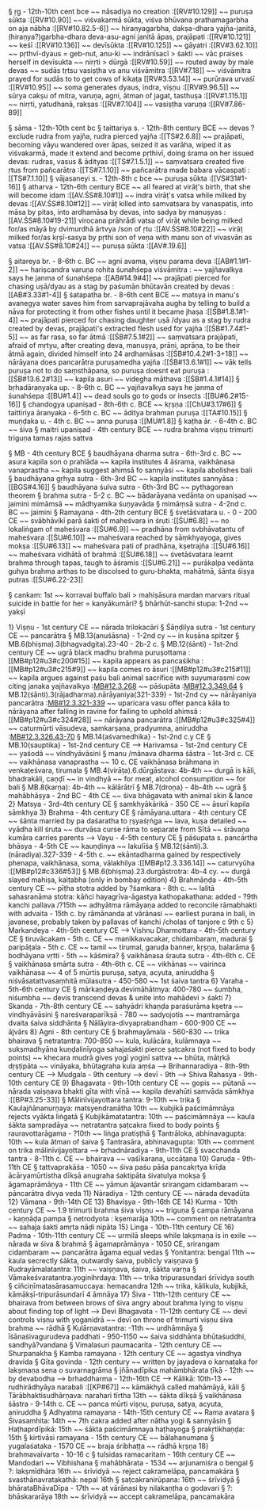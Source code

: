 § ṛg - 12th-10th cent bce
~~ nāsadiya no creation :[[RV#10.129]]
~~ puruṣa sūkta :[[RV#10.90]]
~~ viśvakarmā sūkta, viśva bhūvana prathamagarbha on aja nābha :[[RV#10.82.5-6]]
~~ hiraṇyagarbha, dakṣa-dhara yajña-janitā, (hiraṇya?)garbha-dhara deva-asu-agni janitā āpas, prajāpati :[[RV#10.121]]
~~ keśī :[[RV#10.136]]
~~ devīsūkta :[[RV#10.125]]
~~ gāyatri :[[RV#3.62.10]]
~~ pṛthvī-dyaus = geb-nut, anu-ki
~~ indrānīsacī > śakti
~~ vāc praises herself in devīsukta
~~ nirṛti > dūrgā :[[RV#10.59]]
~~ routed away by male devas
~~ sudās tṛtsu vasiṣṭha vs anu viśvāmitra :[[RV#7.18]]
~~ viśvāmitra prayed for sudās to to get cows of kikaṭa [[RV#3.53.14]]
~~ purūrava urvaśī :[[RV#10.95]]
~~ soma generates dyaus, indra, viṣṇu :[[RV#9.96.5]]
~~ sūrya cakṣu of mitra, varuṇa, agni, ātman of jagat, tasthuṣa :[[RV#1.115.1]]
~~ nirṛti, yatudhanā, rakṣas :[[RV#7.104]]
~~ vasiṣṭha varuṇa :[[RV#7.86-89]]

§ sāma - 12th-10th cent bc
§ taittariya s. - 12th-8th century BCE
~~ devas ?exclude rudra from yajña, rudra pierced yajña :[[TS#2.6.8]]
~~ prajāpati, becoming vāyu wandered over āpas, seized it as varāha, wiped it as viśvakarmā, made it extend and become pṛthivī, doing śrama on her issued devas: rudras, vasus & ādityas :[[TS#7.1.5.1]]
~~ saṃvatsara created five ṛtus from pañcarātra :[[TS#7.1.10]]
~~ pañcarātra made babara vācaspati :[[TS#7.1.10]]
§ vājasaneyi s. - 12th-8th c bce
~~ puruṣa sūkta :[[VS#31#1-16]]
§ atharva - 12th-6th century BCE
~~ all feared at virāṭ's birth, that she will become idam :[[AV.ŚS#8.10#1]]
~~ indra virāṭ's vatsa while milked by devas :[[AV.ŚS#8.10#12]]
~~ virāṭ killed into samvatsara by vanaspatis, into māsa by pitas, into ardhamāsa by devas, into sadya by manuṣyas :[[AV.ŚS#8.10#19-21]]
virocana prāhrādi vatsa of virāṭ while being milked for/as māyā by dvimurdhā ārtvya /son of ṛtu :[[AV.ŚS#8.10#22]]
~~ virāṭ milked for/as kṛṣī-sasya by pṛthi son of veṇa with manu son of vivasvān as vatsa :[[AV.ŚS#8.10#24]]
~~ puruṣa sūkta :[[AV#.19.6]]

§ aitareya br. - 8-6th c. BC
~~ agni avama, viṣṇu parama deva :[[AB#1.1#1-2]]
~~ hariṣcandra varuṇa rohita śunahśepa viśvāmitra :
~~ yajñavalkya says he janma of śunahśepa :[[AB#14.9#4]]
~~ prajāpati pierced for chasing uṣā/dyau as a stag by paśumān bhūtavān created by devas :[[AB#3.33#1-4]]
§ śatapatha br. - 8-6th cent BCE
~~ matsya in manu's avanegya water saves him from sarvaprajāvaha augha by telling to build a nāva for protecting it from other fishes until it became jhaṣa :[[ŚB#1.8.1#1-4]]
~~ prajāpati pierced for chasing daughter uṣā /dyau as a stag by rudra created by devas, prajāpati's extracted flesh used for yajña :[[ŚB#1.7.4#1-5]]
~~ as far rasa, so far ātmā :[[ŚB#7.5.1#2]]
~~ saṃvatsara prajāpati, afraid of mṛtyu, after creating deva, manuṣya, prāṇi, aprāṇa, to be their ātmā again, divided himself into 24 ardhamāsas :[[ŚB#10.4.2#1-3+18]]
~~ nārāyana does pancarātra puruṣamedha yajña :[[ŚB#13.6.1#1]]
~~ vāk tells puruṣa not to do saṃsthāpana, so puruṣa doesnt eat puruṣa :[[ŚB#13.6.2#13]]
~~ kapila asuri
~~ videgha māthava :[[ŚB#1.4.1#14]]
§ bṛhadāraṇyaka up. - 8-6th c. BC
~~ yajñavalkya says he janma of śunahśepa :[[BU#1.4]]
~~ dead souls go to gods or insects :[[BU#6.2#15-16]]
§ chandogya upaniṣad - 8th-6th c. BCE
~~ kṛṣṇa :[[ChU#3.17#6]]
§ taittiriya āranyaka - 6-5th c. BC
~~ āditya brahman puruṣa :[[TA#10.15]]
§ muṇḍaka u. - 4th c. BC
~~ anna puruṣa :[[MU#1.8]]
§ kaṭha ār. - 6-4th c. BC
~~ śiva
§ maitri upaniṣad - 4th century BCE
~~ rudra brahma viṣṇu trimurti triguṇa tamas rajas sattva

§ MB - 4th century BCE
§ baudhāyana dharma sutra - 6th-3rd c. BC
~~ asura kapila son o prahlāda
~~ kapila institutes 4 āśrama, vaikhānasa vanaprastha
~~ kapila suggest ahimsā fo sannyāsi
~~ kapila abolishes bali
§ baudhāyana gṛhya sutra - 6th-3rd BC
~~ kapila institutes sannyāsa :[[BGS#4.16]]
§ baudhāyana śulva sutra - 6th-3rd BC
~~ pythagorean theorem
§ brahma sutra - 5-2 c. BC
~~ bādarāyana vedānta on upaniṣad
~~ jaimini mimāmsā
~~ mādhyamika śuṇyavāda
§ mimāṃsā sutra - 4-2nd c. BC
~~ jaimini
§ Ramayana - 4th-2th century BCE
§ śvetāśvatara u. - 0 - 200 CE
~~ svābhāvikī parā śakti of maheśvara in śruti :[[ŚU#6.8]]
~~ no lokaliṅgam of maheśvara :[[ŚU#6.9]]
~~ pradhāna from svbhāvatantu of maheśvara :[[ŚU#6.10]]
~~ maheśvara reached by sāṃkhyayoga, gives mokṣa :[[ŚU#6.13]]
~~ maheśvara pati of pradhāna, kṣetrajña :[[ŚU#6.16]]
~~ maheśvara vidhātā of brahmā :[[ŚU#6.18]]
~~ śvetāśvatara learnt brahma through tapas, taugh to āśramis :[[ŚU#6.21]]
~~ purākalpa vedānta guhya brahma arthas to be discolsed to guru-bhakta, mahātmā, śānta śiṣya putras :[[ŚU#6.22-23]]

§ cankam: 1st
~~ korravai
buffalo bali > mahiṣāsura mardan
marvars ritual suicide in battle for her
= kanyākumāri?
§ bhārhūt-sanchi stupa: 1-2nd
~~ yakṣī

1} Viṣṇu  - 1st century CE
~~ nārada trilokacāri
§ Śāṇḍilya sutra - 1st century CE
~~ pancarātra
§ MB.13(anuśāsna} - 1-2nd cy 
~~ in kuṣāna spitzer
§ MB.6(bhiṣma).3(bhagvadgita).23-40 - 2b-2 c.
§ MB.12(śānti) - 1st-2nd century CE
~~ ugrā black madhu brahma puruṣottama :[[MB#p12#u3#c200#15]]
~~ kapila appears as pancaśikha :[[MB#p12#u3#c215#9]]
~~ kapila comes ro āsuri :[[MB#p12#u3#c215#11]]
~~ kapila argues against paśu bali animal
sacrifice with suyumarasmi cow citing janaka yajñavalkya :[MB#12.3.268](MB#p12#u3#c268)
~~ pāśupāta :[MB#12.3.349.64](MB#p12#u3#c349.64)
§ MB.12(śānti).3(rājadharma).nārāyaniya(321-339} - 1st-2nd cy
~~ nārāyaniya pancarātra :[MB#12.3.321-339](MB#p12#u3#c321)
~~ uparicara vasu offer panca kāla to nārāyana after falling in ravine for failing to uphold ahimsā :[[MB#p12#u3#c324#28]]
~~ nārāyana pancarātra :[[MB#p12#u3#c325#4]]
~~ caturmūrti vāsudeva, samkarṣaṇa, pradyumna, aniruddha :[MB#12.3.326.43-70](MB#p12#c326#43)
§ MB.14(aśvamedhika} - 1st-2nd c.y CE
§ MB.10(sauptika} - 1st-2nd century CE
--> Harivamsa  - 1st-2nd century CE
~~ yaśodā
~~ vindhyāvāsini
§ manu /mānava dharma śāstra - 1st-3rd c. CE
~~ vaikhānasa vanaprastha
~~ 10 c. CE vaikhānasa brāhmana in venkaṭeśvara, tirumala
§ MB.4(virāṭa).6.dūrgāstava: 4b-4th
~~ durgā is kāli, bhadrakāli, caṇḍī
~~ in vindhyā
~~ for meat, alcohol consumption
~~ for bali
§ MB.8(karṇa): 4b-4th
~~ kālārātrī
§ MB.7(droṇa} - 4b-4th
~~ ugrā
§ mahābhāṣya - 2nd BC - 4th CE
~~ śiva bhāgavata with animal skin & lance
2} Matsya  - 3rd-4th century CE
§ samkhyākārikā - 350 CE
~~ āsurī kapila sāmkhya
3} Brahma  - 4th century CE
§ rāmāyana.uttara - 4th century CE
~~ śānta married by pa daśaratha to ṛṣyaśṛṅga
~~ lava, kuṣa detailed
~~ vyādha kill śruta
~~ durvāsa curse rāma to separate from Sītā
~~ śrāvaṇa kumāra carries parents
--> Vayu  - 4-5th century CE
§ pāśupata s. pancārtha bhāsya - 4-5th CE
~~ kauṇḍinya
~~ lakulīśa
§ MB.12(śānti).3.(nāradiya).327-339 - 4-5th c.
~~ ekāntadharma gained by respectively phenapa, vaikhānasa, soma, vālakhilya 
:[[MB#p12.3.336.14]]
~~ caturvyūha :[[MB#p12#c336#53]]
§ MB.6(bhiṣma).23.durgāstrotra: 4b-4 cy.
~~ durgā slayed mahiṣa, kaiṭabha (only in bombay edition)
4} Brahmāṇḍa  - 4th-5th century CE
~~ pīṭha stotra added by ?śamkara - 8th c.
~~ lalitā sahasranāma stotra: kāñci hayagrīva-āgastya kathopakathana: added - ?9th kanchi pallava /?15th
~~ adhyātma rāmāyaṇa added to reconcile rāmabhakti with advaita - 15th c. by rāmānanda at vārānasi
~~ earliest purana in bali, in javanese, probably taken by pallavas of kanchi /cholas of tanjore c 9th c
5} Markandeya  - 4th-5th century CE
--> Vishnu Dharmottara - 4th-5th century CE
§ tiruvācakam - 5th c. CE
~~ manikkavacakar, chidambaram, madurai
§ paripāṭala - 5th c. CE
~~ tamil
~~ tirumal, garuḍa banner, kṛṣṇa, balarāma
§ bodhāyana vṛtti - 5th
~~ kāśmira?
§ vaikhānasa śrauta sutra - 4th-6th c. CE
§ vaikhānasa smārta sutra - 4th-6th c. CE
~~ vikhānas
~~ vairinca vaikhānasa
~~ 4 of 5 mūrtis puruṣa, satya, acyuta, aniruddha
§ niśvāsatattvasaṃhitā mūlasutra - 450-580
~~ 1st śaiva tantra
6} Varaha  - 5th-6th century CE 
§ mārkaṇḍeya.devimāhātmya: 400-780
~~ śumbha, niśumbha
~~ devis transcend devas & unite into mahādevi > śakti
7} Skanda  - 7th-8th century CE
~~ sahyādri khaṇḍa paraśurāma kṣetra
~~ vindhyāvāsini
§ nareśvaraparīkṣā - 780
~~ sadyojotis
~~ mantramārga dvaita śaiva siddhānta
§ Nālāyira-divyaprabandham - 600-900 CE
~~ āl̥vārs
8} Agni  - 8th century CE
§ brahmayāmala - 560-830
~~ trika bhairava
§ netratantra: 700-850
~~ kula, kulācāra, kulāmnaya
~~ sukṣmadhyāna kuṇḍalinīyoga sahajaśakti pierce ṣaṭcakra (not fixed to body points)
~~ khecara mudrā gives yogī yoginī sattva
~~ bhūta, mātṛkā dṛṣṭipāta
~~ vināyaka, bhūtagraha kula aṃśa
--> Brihannaradiya  - 8th-9th century CE
--> Mudgala  - 9th century
--> devī - 9th
-->  Shiva Rahasya  - 9th-10th century CE
9} Bhagavata  - 9th-10th century CE
~~ gopis
~~ pūtanā
~~ nārada vaiṣṇava bhakti gīta with vīṇā
~~ kapila devahūti samvāda sāmkhya 
:[[BP#3.25-33]]
§ Mālinīvijayottara tantra: 9-10th
~~ trika
§ Kaulajñānanurṇaya: matsyendranātha 10th
~~ kubjikā paścimāmnāya rejects vyākta liṅgatā
§ Kubjikāmatatantra: 10th
~~ paścimāmnāya
~~ kaula śākta sampradāya
~~ netratantra ṣaṭcakra fixed to body points
§ rauravottarāgama - ?10th
~~ liṅga pratiṣṭhā
§ Tantrāloka, abhinavagupta: 10th
~~ kula ātman of śaiva
§ Tantrasāra, abhinavagupta: 10th
~~ comment on trika mālinīvijayottara
-->  bṛhadnāradiya - 9th-11th CE
§ svacchanda tantra - 8-11th c. CE
~~ bhairava
~~ vaśīkarana, uccāṭaṇa
10} Garuḍa - 9th-11th CE
§ tattvaprakāśa - 1050
~~ śiva paśu pāśa pancakṛtya krīḍa ācāryamūrtistha dīkṣā anugraha śaktipāta śivatulya mokṣa
§ āgamaprāmāṇya - 11th CE
~~ yāmun āl̥avantār srirangam cidambaram
~~ pāncarātra divya veda
11} Nāradiya  - 12th century CE
~~ nārada devadūta
12} Vāmana - 9th-14th CE
13} Bhaviṣya - 9th-16th CE
14} Kurma - 10th century CE
~~ 1.9 trimurti brahma śiva viṣṇu
~~ triguṇa
§ campa rāmāyana - kaṇṇāḍa pampa
§ netrodyota : kṣemarāja 10th
~~ comment on netratantra
~~ sahaja śakti amṛta nāḍi nipāta
15} Linga  - 10th-11th century CE
16} Padma  - 10th-11th century CE
~~ urmilā sleeps while lakṣmaṇa is in exile
~~ nārada w śiva & brahmā
§ āgamaprāmāṇya - 1050 CE, srirangam cidambaram
~~ pancarātra āgama equal vedas
§ Yonitantra: bengal 11th
~~ kaula secrectly śākta, outwardly śaiva, publicly vaiṣṇava
§ Rudrayāmalatantra: 11th
~~ vaiṣṇava, śaiva, śākta varṇa
§ Vāmakeśvaratantra.yoginihrdaya: 11th
~~ trika tripurasundari śrīvidya south
§ ciñciṇīmatasārasamuccaya: hemacandra 12th
~~ trika, kālikula, kubjikā, kāmākṣī-tripurāsundarī 4 āmnāya
17} Śiva  - 11th-12th century CE
~~ bhairava from between brows of śiva angry about brahma lying to viṣṇu about finding top of light
--> Devi Bhagavata  - 11-12th century CE
~~ devī controls viṣṇu with yoganidrā
~~ devī on throne of trimurti viṣṇu śiva brahma
~~ rādhā
§ Kulārṇavatantra: -11th
~~ urdhāmnāya
§ īśānaśivagurudeva paddhati - 950-1150
~~ śaiva siddhānta bhūtaśuddhi, sandhyā?vandana
§ Vimalasuri paumacarita - 12th century CE
~~ Shurpanakha
§ Kamba ramayana - 12th century CE
~~ agastya vindhya dravida
§ Gīta govinda - 12th century
~~ written by jayadeva o karṇaṭaka for lakṣmaṇa sena o suvarnagrāma
§ jñānadīpika mahāmbhārata ṭīkā - 12th
~~ by devabodha
--> brhaddharma - 12th-16th CE
--> Kālikā: 10th-13
~~ rudhirādhyāya narabali :[[KP#67]]
~~ kāmākhyā called mahāmāyā, kāli
§ Tārābhaktisudhārṇava: narahari tīrtha 13th
~~ śākta dīkṣā
§ vaikhānasa śāstra - 9-14th c. CE
~~ panca mūrti viṣṇu, puruṣa, satya, acyuta, aniruddha
§ Adhyatma ramayana - 14th-15th century CE
~~ Rama avatara 
§ Śivasamhita: 14th
~~ 7th cakra added after nātha yogi & sannyāsin
§ Haṭhaprdīpikā: 15th
~~ śākta paścimāmnaya haṭhayoga
§ prakṛtikhaṇḍa: 15th
§ kirtivāsi ramayana - 15th century CE
~~ bālahanumana
§ yugalaśataka - 1570 CE
~~ braja śribhaṭṭa
~~ rādhā kṛṣṇa
18} brahmavaivarta - 10-16 c
§ tulsidas ramacaritam - 16th century CE
~~ Mandodari
~~ Vibhishana
§ mahābhārata - 1534
~~ arjunamiśra o bengal
§ ?: lakṣmīdhāra 16th
~~ śrīvidyā
~~ reject cakramelāpa, pancamakāra
§ svasthānavratakathā: nepal 16th
§ ṣaṭcakranirūpana: 16th
~~ śrīvidyā
§ bhārataBhāvaDīpa - 17th
~~ at vārānasi by nilakaṇṭha o godavari
§ ?: bhāskararāya 18th
~~ śrīvidyā
~~ accept cakramelāpa, pancamakāra